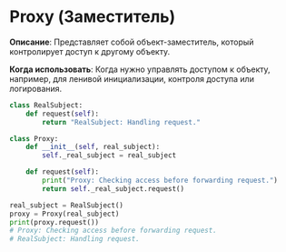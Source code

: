 # Proxy (Заместитель)

**Описание**: Представляет собой объект-заместитель, который контролирует доступ к другому объекту.

**Когда использовать**: Когда нужно управлять доступом к объекту, например, для ленивой инициализации, контроля доступа или логирования.

```python
class RealSubject:
    def request(self):
        return "RealSubject: Handling request."

class Proxy:
    def __init__(self, real_subject):
        self._real_subject = real_subject

    def request(self):
        print("Proxy: Checking access before forwarding request.")
        return self._real_subject.request()

real_subject = RealSubject()
proxy = Proxy(real_subject)
print(proxy.request())
# Proxy: Checking access before forwarding request.
# RealSubject: Handling request.
```
